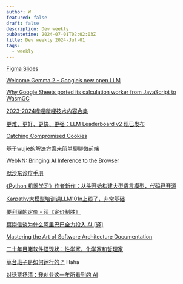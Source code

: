 ```yaml
---
author: W
featured: false
draft: false
description: Dev weekly
pubDatetime: 2024-07-01T02:02:03Z
title: Dev weekly 2024-Jul-01
tags:
  - weekly
---
```


[Figma Slides](https://www.figma.com/slides/)

[Welcome Gemma 2 - Google’s new open LLM](https://huggingface.co/blog/gemma2)

[Why Google Sheets ported its calculation worker from JavaScript to WasmGC ](https://web.dev/case-studies/google-sheets-wasmgc)

[2023-2024哔哩哔哩技术内容合集](https://mp.weixin.qq.com/s/tMn4fp9ox1Ga9o_lSnl0gg&poc_token=HKfQfmajR9bxHLnH9cnNVt6QEC-_U2ZGoWxkX5y5)

[更难、更好、更快、更强：LLM Leaderboard v2 现已发布](https://mp.weixin.qq.com/s/SW62l1J92xzo108-jCe9pQ)

[Catching Compromised Cookies](https://slack.engineering/catching-compromised-cookies/)

[基于wujie的解决方案来简单聊聊微前端](https://mp.weixin.qq.com/s/1wNVS5IIJAsL9n4aE5w7QQ)

[WebNN: Bringing AI Inference to the Browser](https://techcommunity.microsoft.com/t5/ai-ai-platform-blog/webnn-bringing-ai-inference-to-the-browser/ba-p/4175003)

[默沙东诊疗手册](https://www.msdmanuals.cn/?ruleredirectid=14)

[《Python 机器学习》作者新作：从头开始构建大型语言模型，代码已开源](https://www.jiqizhixin.com/articles/2024-06-24-2)

[Karpathy大模型培训课LLM101n上线了，非常基础](https://www.jiqizhixin.com/articles/2024-06-24-5)

[要利润的定价 - 读《定价制胜》](https://mp.weixin.qq.com/s/HGGQe_LbxjTC1ZOmCYqHdw)

[蔡崇信谈为什么阿里巴巴全力投入 AI [译]](https://baoyu.io/translations/transcript/joe-tsai-on-why-alibaba-is-all-in-on-ai)

[Mastering the Art of Software Architecture Documentation](https://newsletter.techworld-with-milan.com/p/documenting-software-architectures)

[二十年目睹软件怪现状：性学家，化学家和哲理家](https://mp.weixin.qq.com/s/2gfSLOYl8GGpUTF6Gptb0w)

[草台班子是如何运行的？](https://www.youtube.com/watch?v=t4vSzN2QDrE) Haha

[对话贾扬清：我创业这一年所看到的 AI](https://www.infoq.cn/video/UkrgBHaRgZCRaXlbufU8)

[]()

[]()

[]()

[]()

[]()

[]()

[]()

[]()

[]()

[]()

[]()

[]()

[]()

[]()

[]()

[]()

[]()

[]()

[]()

[]()

[]()

[]()

[]()

[]()

[]()

[]()

[]()

[]()

[]()

[]()

[]()

[]()

[]()

[]()

[]()

[]()

[]()

[]()

[]()

[]()
